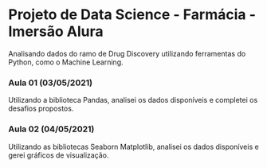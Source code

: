 # Projeto de Data Science - Farmácia - Imersão Alura

Analisando dados do ramo de Drug Discovery utilizando ferramentas do Python, como o Machine Learning.

### Aula 01 (03/05/2021)
Utilizando a biblioteca Pandas, analisei os dados disponíveis e completei os desafios propostos.

### Aula 02 (04/05/2021)
Utilizando as bibliotecas Seaborn Matplotlib, analisei os dados disponíveis e gerei gráficos de visualização.
